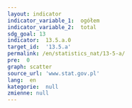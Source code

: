 ```yaml
---
layout: indicator
indicator_variable_1:  ogółem
indicator_variable_2:  total
sdg_goal: 13
indicator:  13.5.a.0
target_id:  '13.5.a'
permalink: /en/statistics_nat/13-5-a/
pre:  0
graph: scatter
source_url: 'www.stat.gov.pl'
lang:  en
kategorie:  null
zmienne: null
---
```

